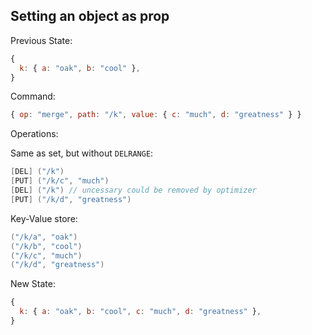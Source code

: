 ## Setting an object as prop

Previous State:

```js
{
  k: { a: "oak", b: "cool" },
}
```

Command:

```js
{ op: "merge", path: "/k", value: { c: "much", d: "greatness" } }
```

Operations:

Same as set, but without `DELRANGE`:

```cs
[DEL] ("/k")
[PUT] ("/k/c", "much")
[DEL] ("/k") // uncessary could be removed by optimizer
[PUT] ("/k/d", "greatness")
```

Key-Value store:

```cs
("/k/a", "oak")
("/k/b", "cool")
("/k/c", "much")
("/k/d", "greatness")
```

New State:

```js
{
  k: { a: "oak", b: "cool", c: "much", d: "greatness" },
}
```
